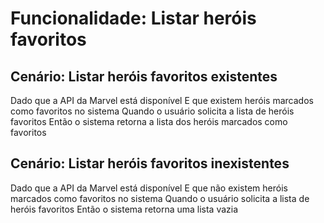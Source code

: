 # Funcionalidade: Listar heróis favoritos

## Cenário: Listar heróis favoritos existentes

Dado que a API da Marvel está disponível
E que existem heróis marcados como favoritos no sistema
Quando o usuário solicita a lista de heróis favoritos
Então o sistema retorna a lista dos heróis marcados como favoritos

## Cenário: Listar heróis favoritos inexistentes

Dado que a API da Marvel está disponível
E que não existem heróis marcados como favoritos no sistema
Quando o usuário solicita a lista de heróis favoritos
Então o sistema retorna uma lista vazia
